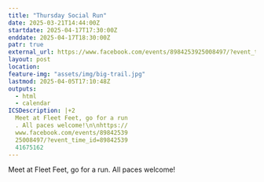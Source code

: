 ```yaml
---
title: "Thursday Social Run"
date: 2025-03-21T14:44:00Z
startdate: 2025-04-17T17:30:00Z
enddate: 2025-04-17T18:30:00Z
patr: true
external_url: https://www.facebook.com/events/8984253925008497/?event_time_id=8984253941675162
layout: post
location: 
feature-img: "assets/img/big-trail.jpg"
lastmod: 2025-04-05T17:10:48Z
outputs:
  - html
  - calendar
ICSDescription: |+2
  Meet at Fleet Feet, go for a run  . All paces welcome!\n\nhttps://  www.facebook.com/events/89842539  25008497/?event_time_id=89842539  41675162
---
```


Meet at Fleet Feet, go for a run. All paces welcome!<br>
  <br>
  
